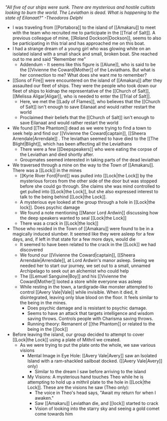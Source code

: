 
*"All five of our ships were sunk. There are mysterious and hostile cultists looking to burn the world. The Leviathan is dead. What is happening to the state of Eilanaat?" -Theodoros Delphi*

- I was traveling from [[Portabora]] to the island of [[Amakaru]] to meet with the team who recruited me to participate in the [[Trial of Salt]]. A previous colleague of mine, [[Roland Dockson|Dockson]], seems to also be participating in this trial and has approached me on this boat.  
- I had a strange dream of a young girl who was glowing white on an isolated island with a small shack and small, broken boat. She reached out to me and said "Remember me"
	- Addendum - It seems like this figure is [[Alune]], who is said to be the [[Vivienne the Coward|Mother]] of the Leviathans. But what is her connection to me? What does she want me to remember?
- [[Sons of Fire]] were encountered on the island of [[Amakaru]] after they assaulted our fleet of ships. They were the people who took down our fleet of ships to kidnap the representative of the [[Church of Salt]], [[Melissa Aligar|Aligar]], who is needed to enter the [[Trial of Salt]]. 
	- Here, we met the [[Lady of Flames]], who believes that the [[Church of Salt]] isn't enough to save Eilanaat and would rather restart the world
	- Proclaimed their beliefs that the [[Church of Salt]] isn't enough to save Eilanaat and would rather restart the world
- We found [[The Phantom]] dead as we were trying to find a town to seek help and find our [[Vivienne the Coward|captain]], [[Sheera Arrendale|Arrendale]] . The leviathan seemed to have died to the [[The Blight|Blight]], which has been affecting all the Leviathans
	- There were a few [[Deepspeakers]] who were eating the corpse of the Leviathan and died shortly after. 
	- Groupmates seemed interested in taking parts of the dead leviathan
- We traversed through a mine on the way to the Town of [[Amakaru]]. There was a [[Lock]] in the mines
	- [[Kyrie River Ford|Ford]] was pulled into [[Lock|the Lock]] by the mysterious forces from the other side of the door but was stopped before she could go through. She  claims she was mind controlled to get pulled into [[Lock|the Lock]], but she also expressed interest to talk to the being behind [[Lock|the Lock]]. 
	- A mysterious eye looked at the group through a hole in [[Lock|the lock]]. Does psychic damage
	- We found a note mentioning [[Manor Lord Ardwin]] discussing how the deep speakers wanted to seal [[Lock|the Lock]]
	- There was a crack in [[Lock|the lock]]
- Those who resided in the Town of [[Amakaru]] were found to be in a magically induced slumber. It seemed like they were asleep for a few days, and, if left in that state for a few more days, would die
	- It seemed to have been related to the crack in the [[Lock]] we had discovered
	- We found our [[Vivienne the Coward|captain]], [[Sheera Arrendale|Arrendale]], at Lord Ardwin's manor asleep. Seeing we needed her to start our journey, we set out to a small, unnamed Archipelago to seek out an alchemist who could help 
	- The [[Lemuel Sanguine|Boy]] and his [[Vivienne the Coward|Mother]] looted a store while everyone was asleep
	- While resting in the town, a tardigrade-like monster attempted to control [[Avery Vale|Vale]] while invisible. When it died, it disintegrated, leaving only blue blood on the floor. It feels similar to the being in the mines. 
		- Does psychic damage and is resistant to psychic damage.
		- Seems to have an attack that targets intelligence and wisdom saving throws. Controls people with Charisma saving throws.
		- Running theory: Remanent of [[the Phantom]] or related to the being in the [[lock]]
- Before leaving the island, our group decided to attempt to cover [[Lock|the Lock]] using a plate of Mithril we created. 
	- As we were trying to put the plate onto the whole, we saw various visions
		- Mental Image in Eye Hole: [[Avery Vale|Avery]] saw an Isolated Island with a ram-shackled sailboat docked. ([[Avery Vale|Avery]] only)
			- Similar to the dream I saw before arriving to the island
		- My Visions: A mysterious hand touches Theo while he is attempting to hold up a mithril plate to the hole in [[Lock|the Lock]]. These are the visions he saw (Theo only):
		    - The voice in Theo's head says, "Await my return for when I awaken."
		    - Saw [[Amakaru]] Leviathan die, and [[lock]] started to crack
		    - Vision of looking into the starry sky and seeing a gold comet come towards him
